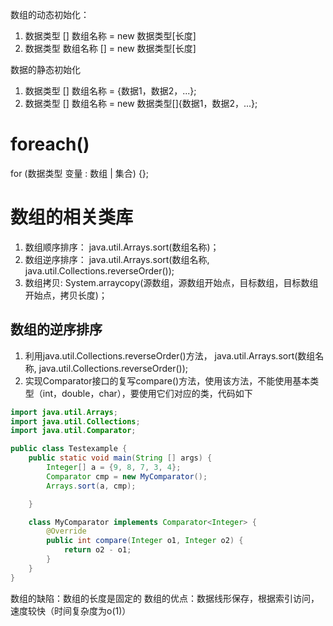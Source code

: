数组的动态初始化：
1. 数据类型 [] 数组名称 = new 数据类型[长度]
2. 数据类型 数组名称 [] = new 数据类型[长度]


数据的静态初始化
1. 数据类型 [] 数组名称 = {数据1，数据2，...};
2. 数据类型 [] 数组名称 = new 数据类型[]{数据1，数据2，...};

# foreach()
for (数据类型 变量 : 数组 | 集合) {};

# 数组的相关类库
1. 数组顺序排序： java.util.Arrays.sort(数组名称)；
2. 数组逆序排序： java.util.Arrays.sort(数组名称, java.util.Collections.reverseOrder());
3. 数组拷贝: System.arraycopy(源数组，源数组开始点，目标数组，目标数组开始点，拷贝长度)；

## 数组的逆序排序
1. 利用java.util.Collections.reverseOrder()方法， java.util.Arrays.sort(数组名称, java.util.Collections.reverseOrder());
2. 实现Comparator接口的复写compare()方法，使用该方法，不能使用基本类型（int，double，char），要使用它们对应的类，代码如下
```java
import java.util.Arrays;
import java.util.Collections;
import java.util.Comparator;

public class Testexample {
    public static void main(String [] args) {
        Integer[] a = {9, 8, 7, 3, 4};
        Comparator cmp = new MyComparator();
        Arrays.sort(a, cmp);

    }

    class MyComparator implements Comparator<Integer> {
        @Override
        public int compare(Integer o1, Integer o2) {
            return o2 - o1;
        }
    }
}
```

数组的缺陷：数组的长度是固定的
数组的优点：数据线形保存，根据索引访问，速度较快（时间复杂度为o(1)）